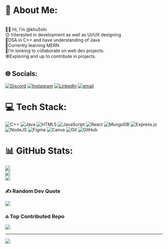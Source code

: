 # 💫 About Me:
<br>🙋‍♀️ Hi, I’m @khu5shi<br>😊 Interested in development as well as UI/UX designing<br>🌼DSA in C++ and have understanding of Java <br>📝Currently learning MERN<br>💞I’m looking to collaborate on web dev projects.<br>🕸️Exploring and up to contribute in projects.


## 🌐 Socials:
[![Discord](https://img.shields.io/badge/Discord-%237289DA.svg?logo=discord&logoColor=white)](https://discord.gg/https://discord.com/channels/@me) [![Instagram](https://img.shields.io/badge/Instagram-%23E4405F.svg?logo=Instagram&logoColor=white)](https://instagram.com/khushi_agrawal7589) [![LinkedIn](https://img.shields.io/badge/LinkedIn-%230077B5.svg?logo=linkedin&logoColor=white)](https://linkedin.com/in/https://www.linkedin.com/in/khushi-agrawal-08a21b25a/) [![email](https://img.shields.io/badge/Email-D14836?logo=gmail&logoColor=white)](mailto:khushi4608@gmail.com) 

# 💻 Tech Stack:
![C++](https://img.shields.io/badge/c++-%2300599C.svg?style=plastic&logo=c%2B%2B&logoColor=white) ![Java](https://img.shields.io/badge/java-%23ED8B00.svg?style=plastic&logo=openjdk&logoColor=white) ![HTML5](https://img.shields.io/badge/html5-%23E34F26.svg?style=plastic&logo=html5&logoColor=white) ![JavaScript](https://img.shields.io/badge/javascript-%23323330.svg?style=plastic&logo=javascript&logoColor=%23F7DF1E) ![React](https://img.shields.io/badge/react-%2320232a.svg?style=plastic&logo=react&logoColor=%2361DAFB) ![MongoDB](https://img.shields.io/badge/MongoDB-%234ea94b.svg?style=plastic&logo=mongodb&logoColor=white) ![Express.js](https://img.shields.io/badge/express.js-%23404d59.svg?style=plastic&logo=express&logoColor=%2361DAFB) ![NodeJS](https://img.shields.io/badge/node.js-6DA55F?style=plastic&logo=node.js&logoColor=white) ![Figma](https://img.shields.io/badge/figma-%23F24E1E.svg?style=plastic&logo=figma&logoColor=white) ![Canva](https://img.shields.io/badge/Canva-%2300C4CC.svg?style=plastic&logo=Canva&logoColor=white) ![Git](https://img.shields.io/badge/git-%23F05033.svg?style=plastic&logo=git&logoColor=white) ![GitHub](https://img.shields.io/badge/github-%23121011.svg?style=plastic&logo=github&logoColor=white)
# 📊 GitHub Stats:
![](https://github-readme-stats.vercel.app/api?username=khu5shi&theme=dark&hide_border=false&include_all_commits=false&count_private=false)<br/>
![](https://nirzak-streak-stats.vercel.app/?user=khu5shi&theme=dark&hide_border=false)<br/>
![](https://github-readme-stats.vercel.app/api/top-langs/?username=khu5shi&theme=dark&hide_border=false&include_all_commits=false&count_private=false&layout=compact)

### ✍️ Random Dev Quote
![](https://quotes-github-readme.vercel.app/api?type=horizontal&theme=radical)

### 🔝 Top Contributed Repo
![](https://github-contributor-stats.vercel.app/api?username=khu5shi&limit=5&theme=dark&combine_all_yearly_contributions=true)

---
[![](https://visitcount.itsvg.in/api?id=khu5shi&icon=10&color=13)](https://visitcount.itsvg.in)

<!-- Proudly created with GPRM ( https://gprm.itsvg.in ) -->
